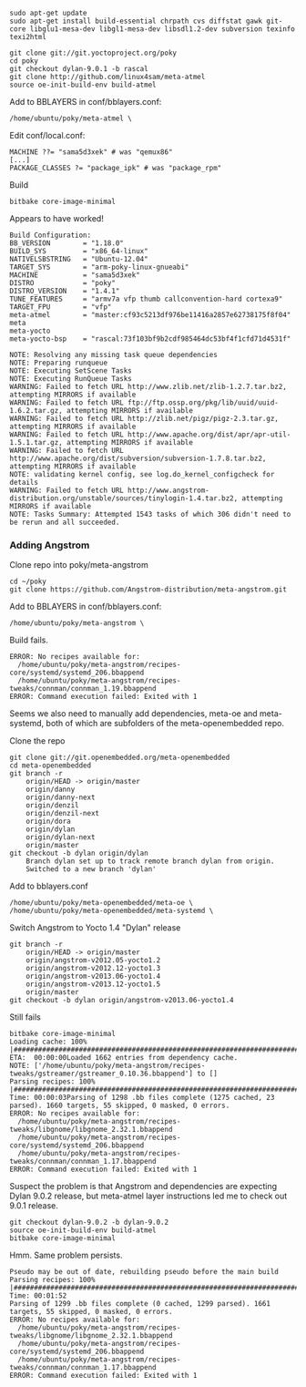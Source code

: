    sudo apt-get update
    sudo apt-get install build-essential chrpath cvs diffstat gawk git-core libglu1-mesa-dev libgl1-mesa-dev libsdl1.2-dev subversion texinfo texi2html

    git clone git://git.yoctoproject.org/poky
    cd poky
    git checkout dylan-9.0.1 -b rascal
    git clone http://github.com/linux4sam/meta-atmel
    source oe-init-build-env build-atmel

Add to BBLAYERS in conf/bblayers.conf:

    /home/ubuntu/poky/meta-atmel \

Edit conf/local.conf:

    MACHINE ??= "sama5d3xek" # was "qemux86"
    [...]
    PACKAGE_CLASSES ?= "package_ipk" # was "package_rpm"

Build

    bitbake core-image-minimal

Appears to have worked!

    Build Configuration:
    BB_VERSION        = "1.18.0"
    BUILD_SYS         = "x86_64-linux"
    NATIVELSBSTRING   = "Ubuntu-12.04"
    TARGET_SYS        = "arm-poky-linux-gnueabi"
    MACHINE           = "sama5d3xek"
    DISTRO            = "poky"
    DISTRO_VERSION    = "1.4.1"
    TUNE_FEATURES     = "armv7a vfp thumb callconvention-hard cortexa9"
    TARGET_FPU        = "vfp"
    meta-atmel        = "master:cf93c5213df976be11416a2857e62738175f8f04"
    meta
    meta-yocto
    meta-yocto-bsp    = "rascal:73f103bf9b2cdf985464dc53bf4f1cfd71d4531f"
    
    NOTE: Resolving any missing task queue dependencies
    NOTE: Preparing runqueue
    NOTE: Executing SetScene Tasks
    NOTE: Executing RunQueue Tasks
    WARNING: Failed to fetch URL http://www.zlib.net/zlib-1.2.7.tar.bz2, attempting MIRRORS if available
    WARNING: Failed to fetch URL ftp://ftp.ossp.org/pkg/lib/uuid/uuid-1.6.2.tar.gz, attempting MIRRORS if available
    WARNING: Failed to fetch URL http://zlib.net/pigz/pigz-2.3.tar.gz, attempting MIRRORS if available
    WARNING: Failed to fetch URL http://www.apache.org/dist/apr/apr-util-1.5.1.tar.gz, attempting MIRRORS if available
    WARNING: Failed to fetch URL http://www.apache.org/dist/subversion/subversion-1.7.8.tar.bz2, attempting MIRRORS if available
    NOTE: validating kernel config, see log.do_kernel_configcheck for details
    WARNING: Failed to fetch URL http://www.angstrom-distribution.org/unstable/sources/tinylogin-1.4.tar.bz2, attempting MIRRORS if available
    NOTE: Tasks Summary: Attempted 1543 tasks of which 306 didn't need to be rerun and all succeeded.

### Adding Angstrom ###

Clone repo into poky/meta-angstrom

    cd ~/poky
    git clone https://github.com/Angstrom-distribution/meta-angstrom.git

Add to BBLAYERS in conf/bblayers.conf:

    /home/ubuntu/poky/meta-angstrom \

Build fails.

    ERROR: No recipes available for:
      /home/ubuntu/poky/meta-angstrom/recipes-core/systemd/systemd_206.bbappend
      /home/ubuntu/poky/meta-angstrom/recipes-tweaks/connman/connman_1.19.bbappend
    ERROR: Command execution failed: Exited with 1

Seems we also need to manually add dependencies, meta-oe and meta-systemd, both of which are subfolders of the meta-openembedded repo.

Clone the repo

    git clone git://git.openembedded.org/meta-openembedded
    cd meta-openembedded
    git branch -r
        origin/HEAD -> origin/master
        origin/danny
        origin/danny-next
        origin/denzil
        origin/denzil-next
        origin/dora
        origin/dylan
        origin/dylan-next
        origin/master
    git checkout -b dylan origin/dylan
        Branch dylan set up to track remote branch dylan from origin.
        Switched to a new branch 'dylan'

Add to bblayers.conf

    /home/ubuntu/poky/meta-openembedded/meta-oe \
    /home/ubuntu/poky/meta-openembedded/meta-systemd \

Switch Angstrom to Yocto 1.4 "Dylan" release

    git branch -r
        origin/HEAD -> origin/master
        origin/angstrom-v2012.05-yocto1.2
        origin/angstrom-v2012.12-yocto1.3
        origin/angstrom-v2013.06-yocto1.4
        origin/angstrom-v2013.12-yocto1.5
        origin/master
    git checkout -b dylan origin/angstrom-v2013.06-yocto1.4

Still fails

    bitbake core-image-minimal
    Loading cache: 100% |#########################################################################################################| ETA:  00:00:00Loaded 1662 entries from dependency cache.
    NOTE: ['/home/ubuntu/poky/meta-angstrom/recipes-tweaks/gstreamer/gstreamer_0.10.36.bbappend'] to []
    Parsing recipes: 100% |#######################################################################################################| Time: 00:00:03Parsing of 1298 .bb files complete (1275 cached, 23 parsed). 1660 targets, 55 skipped, 0 masked, 0 errors.
    ERROR: No recipes available for:
      /home/ubuntu/poky/meta-angstrom/recipes-tweaks/libgnome/libgnome_2.32.1.bbappend
      /home/ubuntu/poky/meta-angstrom/recipes-core/systemd/systemd_206.bbappend
      /home/ubuntu/poky/meta-angstrom/recipes-tweaks/connman/connman_1.17.bbappend
    ERROR: Command execution failed: Exited with 1

Suspect the problem is that Angstrom and dependencies are expecting Dylan 9.0.2 release, but meta-atmel layer instructions led me to check out 9.0.1 release.

    git checkout dylan-9.0.2 -b dylan-9.0.2
    source oe-init-build-env build-atmel
    bitbake core-image-minimal

Hmm. Same problem persists.

    Pseudo may be out of date, rebuilding pseudo before the main build
    Parsing recipes: 100% |#################################################################################| Time: 00:01:52
    Parsing of 1299 .bb files complete (0 cached, 1299 parsed). 1661 targets, 55 skipped, 0 masked, 0 errors.
    ERROR: No recipes available for:
      /home/ubuntu/poky/meta-angstrom/recipes-tweaks/libgnome/libgnome_2.32.1.bbappend
      /home/ubuntu/poky/meta-angstrom/recipes-core/systemd/systemd_206.bbappend
      /home/ubuntu/poky/meta-angstrom/recipes-tweaks/connman/connman_1.17.bbappend
    ERROR: Command execution failed: Exited with 1

    
